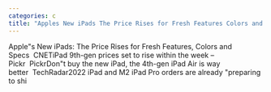 ```yaml
---
categories: c
title: "Apples New iPads The Price Rises for Fresh Features Colors and Specs  CNET"
---
```

Apple"s New iPads: The Price Rises for Fresh Features, Colors and Specs&nbsp;&nbsp;CNETiPad 9th-gen prices set to rise within the week – Pickr&nbsp;&nbsp;PickrDon"t buy the new iPad, the 4th-gen iPad Air is way better&nbsp;&nbsp;TechRadar2022 iPad and M2 iPad Pro orders are already "preparing to shi